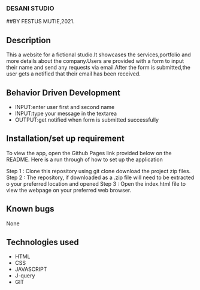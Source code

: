 ### DESANI STUDIO
##BY FESTUS MUTIE,2021.
## Description
This a website for a fictional studio.It showcases the services,portfolio and more details about the company.Users are provided with a form to input their name and send any requests via email.After the form is submitted,the user gets a notified that their email has been received.
## Behavior Driven Development
* INPUT:enter user first and second name
* INPUT:type your message in the textarea
* OUTPUT:get notified when form is submitted successfully
## Installation/set up requirement
To view the app, open the Github Pages link provided below on the README. Here is a run through of how to set up the application

Step 1 : Clone this repository using git clone  download the project zip files. Step 2 : The repository, if downloaded as a .zip file will need to be extracted o your preferred location and opened Step 3 : Open the index.html file to view the webpage on your preferred web browser.

## Known bugs
None

## Technologies used
* HTML
* CSS
* JAVASCRIPT
* J-query
* GIT